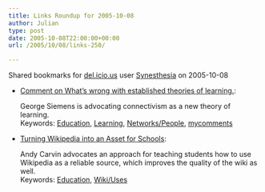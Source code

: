 ```yaml
---
title: Links Roundup for 2005-10-08
author: Julian
type: post
date: 2005-10-08T22:00:00+00:00
url: /2005/10/08/links-250/

---
```

Shared bookmarks for [del.icio.us][1] user  [Synesthesia][2] on 2005-10-08

  * [Comment on What&#8217;s wrong with established theories of learning.][3]:
  
    George Siemens is advocating connectivism as a new theory of learning.   
    Keywords: [Education][4], [Learning][5], [Networks/People][6], [mycomments][7]
  * [Turning Wikipedia into an Asset for Schools][8]:
  
    Andy Carvin advocates an approach for teaching students how to use Wikipedia as a reliable source, which improves the quality of the wiki as well.   
    Keywords: [Education][4], [Wiki/Uses][9]

 [1]: http://del.icio.us/
 [2]: http://del.icio.us/synesthesia
 [3]: http://www.connectivism.ca/blog/35#comments "http://www.connectivism.ca/blog/35#comments"
 [4]: http://del.icio.us/synesthesia/Education
 [5]: http://del.icio.us/synesthesia/Learning
 [6]: http://del.icio.us/synesthesia/Networks/People
 [7]: http://del.icio.us/synesthesia/mycomments
 [8]: http://www.omidyar.net/group/issues-education/news/21/ "http://www.omidyar.net/group/issues-education/news/21/"
 [9]: http://del.icio.us/synesthesia/Wiki/Uses